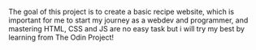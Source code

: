 The goal of this project is to create a basic recipe website, which is important for me to start my journey as a webdev and programmer, and mastering HTML, CSS and JS are no easy task but i will try my best by learning from The Odin Project!